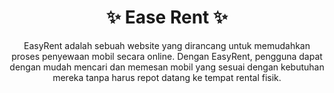 <h1 align="center">✨ Ease Rent ✨</h1>

<p align="center">EasyRent adalah sebuah website yang dirancang untuk memudahkan proses penyewaan mobil secara online. Dengan EasyRent, pengguna dapat dengan mudah mencari dan memesan mobil yang sesuai dengan kebutuhan mereka tanpa harus repot datang ke tempat rental fisik.</p>

